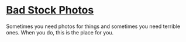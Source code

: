 # [Bad Stock Photos](https://logikblok.github.io/badstockphotos/)
Sometimes you need photos for things and sometimes you need terrible ones. When you do, this is the place for you.

